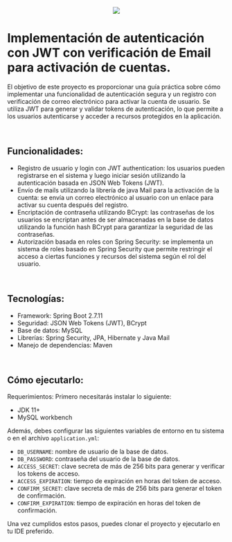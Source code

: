 
<p align = "center"> <img src = "https://res.cloudinary.com/djarwlymo/image/upload/v1683163856/images/mailimage_rpy6ow.png" /> </p>
<h1>Implementación de autenticación con JWT con verificación de Email para activación de cuentas.</h1>
<p>El objetivo de este proyecto es proporcionar una guía práctica sobre cómo implementar una funcionalidad de autenticación segura y un registro con verificación de correo electrónico para activar la cuenta de usuario. Se utiliza JWT para generar y validar tokens de autenticación, lo que permite a los usuarios autenticarse y acceder a recursos protegidos en la aplicación.<p>
<br />
<h2>Funcionalidades:</h2>

- Registro de usuario y login con JWT authentication: los usuarios pueden registrarse en el sistema y luego iniciar sesión utilizando la autenticación basada en JSON Web Tokens (JWT).
- Envío de mails utilizando la librería de java Mail para la activación de la cuenta: se envía un correo electrónico al usuario con un enlace para activar su cuenta después del registro.
- Encriptación de contraseña utilizando BCrypt: las contraseñas de los usuarios se encriptan antes de ser almacenadas en la base de datos utilizando la función hash BCrypt para garantizar la seguridad de las contraseñas.
- Autorización basada en roles con Spring Security: se implementa un sistema de roles basado en Spring Security que permite restringir el acceso a ciertas funciones y recursos del sistema según el rol del usuario.

<br />
<h2>Tecnologías:</h2>

- Framework: Spring Boot 2.7.11
- Seguridad: JSON Web Tokens (JWT), BCrypt
- Base de datos: MySQL
- Librerías: Spring Security, JPA, Hibernate y Java Mail
- Manejo de dependencias: Maven
<br />
<h2>Cómo ejecutarlo:</h2>

Requerimientos: Primero necesitarás instalar lo siguiente:

- JDK 11+
- MySQL workbench

<p>Además, debes configurar las siguientes variables de entorno en tu sistema o en el archivo <code>application.yml</code>:</p>

- <code>DB_USERNAME</code>: nombre de usuario de la base de datos.
- <code>DB_PASSWORD</code>: contraseña del usuario de la base de datos.
- <code>ACCESS_SECRET</code>: clave secreta de más de 256 bits para generar y verificar los tokens de acceso.
- <code>ACCESS_EXPIRATION</code>: tiempo de expiración en horas del token de acceso.
- <code>CONFIRM_SECRET</code>: clave secreta de más de 256 bits para generar el token de confirmación.
- <code>CONFIRM_EXPIRATION</code>: tiempo de expiración en horas del token de confirmación.

Una vez cumplidos estos pasos, puedes clonar el proyecto y ejecutarlo en tu IDE preferido.

